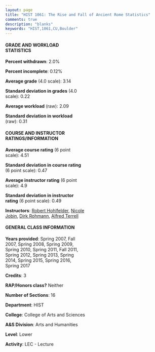 ```yaml
---
layout: page
title: "HIST 1061: The Rise and Fall of Ancient Rome Statistics"
comments: true
description: "blanks"
keywords: "HIST,1061,CU,Boulder"
---
```

<head>
<script src="https://ajax.googleapis.com/ajax/libs/jquery/2.1.3/jquery.min.js"></script>
<script src="https://dl.dropboxusercontent.com/s/pc42nxpaw1ea4o9/highcharts.js?dl=0"></script>
<!-- <script src="../assets/js/highcharts.js"></script> -->
<style type="text/css">@font-face {
	font-family: "Bebas Neue";
	src: url(https://www.filehosting.org/file/details/544349/BebasNeue Regular.otf) format("opentype");
	}
	h1.Bebas { 
		font-family: "Bebas Neue", Verdana, Tahoma;
	}
</style>
</head>
<body>
	<div id="container" style="float: right; width: 45%; height: 88%; margin-left: 2.5%; margin-right: 2.5%;"></div>
	<script language="JavaScript">
		$(document).ready(function() {
		var chart = {type: 'column'};
		var title = {text: 'Grade Distribution'};
		var xAxis = {categories: ['A','B','C','D','F'],crosshair: true};
		var yAxis = {min: 0,title: {text: 'Percentage'}};
		var tooltip = {headerFormat: '<center><b><span style="font-size:20px">{point.key}</span></b></center>',
		               pointFormat: '<td style="padding:0"><b>{point.y:.1f}%</b></td>',
		               footerFormat: '</table>',shared: true,useHTML: true};
		var plotOptions = {column: {pointPadding: 0.0,borderWidth: 0}};  
		var credits = {enabled: false};var series= [{name: 'Percent',data: [34.28,52.6,9.81,1.56,1.75,]}];
		var json = {};
		json.chart = chart;
		json.title = title;
		json.tooltip = tooltip;
		json.xAxis = xAxis;
		json.yAxis = yAxis;  
		json.series = series;
		json.plotOptions = plotOptions;  
		json.credits = credits;
		$('#container').highcharts(json);
	});
	</script>
</body>
			   
#### GRADE AND WORKLOAD STATISTICS

**Percent withdrawn**: 2.0%

**Percent incomplete**: 0.12%

**Average grade** (4.0 scale): 3.14

**Standard deviation in grades** (4.0 scale): 0.22

**Average workload** (raw): 2.09

**Standard deviation in workload** (raw): 0.31

#### COURSE AND INSTRUCTOR RATINGS/INFORMATION

**Average course rating** (6 point scale): 4.51

**Standard deviation in course rating** (6 point scale): 0.47

**Average instructor rating** (6 point scale): 4.9

**Standard deviation in instructor rating** (6 point scale): 0.49

**Instructors**: <a href='../../instructors/Robert_Hohlfelder'>Robert Hohlfelder</a>, <a href='../../instructors/Nicole_Jobin'>Nicole Jobin</a>, <a href='../../instructors/Dirk_Rohmann'>Dirk Rohmann</a>, <a href='../../instructors/Alfred_Terrell'>Alfred Terrell</a>

#### GENERAL CLASS INFORMATION

**Years provided**: Spring 2007, Fall 2007, Spring 2008, Spring 2009, Spring 2010, Spring 2011, Fall 2011, Spring 2012, Spring 2013, Spring 2014, Spring 2015, Spring 2016, Spring 2017

**Credits**: 3

**RAP/Honors class?** Neither

**Number of Sections**: 16

**Department**: HIST

**College**: College of Arts and Sciences

**A&S Division**: Arts and Humanities

**Level**: Lower

**Activity**: LEC - Lecture
